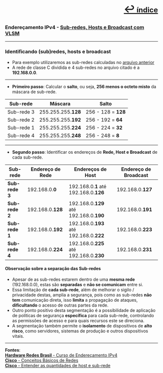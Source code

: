 [<p style="text-align:right; font-weight: 710;font-size: 1.5em; margin-right:0;">↩︎<span style="font-size: .75em"> índice</span></p>](../readme.md)
---
### Endereçamento IPv4 - [Sub-redes, Hosts e Broadcast com VLSM](https://www.youtube.com/watch?v=jqdhb44J5b0&list=PLAp37wMSBouCU49LV0qFbItufigjYk-sp&index=15)
---

### Identificando (sub)redes, hosts e broadcast

* Para exemplo utilizaremos as sub-redes calculadas no [arquivo anterior](./13%20-%20IPv4%20-%20sub-redes_de_tamanho_variavel-vlsm.md)
* A rede de classe C dividida e 4 sub-redes no arquivo citado é a **192.168.0.0**.

---
* **Primeiro passo**: Calcular o **salto**, ou seja, **256 menos o octeto misto** da máscara de sub-rede.

| Sub-rede | Máscara | Salto |
| --- | --- | --- |
| Sub-rede 3 | 255.255.255.**128** | 256 - 128 = **128** |
| Sub-rede 2 | 255.255.255.**192** | 256 - 192 = **64** |
| Sub-rede 1 | 255.255.255.**224** | 256 - 224 = **32** |
| Sub-rede 4 | 255.255.255.**248** | 256 - 248 = **8** |

---
* **Segundo passo**: Identificar os endereços de **Rede, Host e Broadcast** de cada sub-rede.

| Sub-rede | Endereço de Rede | Endereços de Host | Endereço de Broadcast |
| --- | --- | --- | --- |
|  **Sub-rede 3**  | 192.168.0.**0** | 192.168.0.**1** até 192.168.0.**126** | 192.168.0.**127** |
|  **Sub-rede 2**  | 192.168.0.**128** | 192.168.0.**129** até 192.168.0.**190** | 192.168.0.**191** |
|  **Sub-rede 1**  | 192.168.0.**192** | 192.168.0.**193** até 192.168.0.**222** | 192.168.0.**223** |
|  **Sub-rede 4**  | 192.168.0.**224** | 192.168.0.**225** até 192.168.0.**230** | 192.168.0.**231** |

#### Observação sobre a separação das Sub-redes

* Apesar de as sub-redes estarem dentro de uma **mesma rede** (192.168.0.0), estas são **separadas** e **não se comunicam** entre si.
* Essa limitação de **cada sub-rede**, além de melhorar o sigilo / privacidade destas, amplia a segurança, pois como as sub-redes **não tem** comunicação direta, isso **limita** a propagação de ataques, **dificultando** o acesso de outras partes da rede.
* Outro ponto positivo desta segmentação é a possibilidade de aplicação de políticas de segurança **específica** para cada sub-rede, controlando as permissões de acesso e para quais recursos este se direciona.
* A segmentação também permite o **isolamento** de dispositivos de **alto risco**, como servidores, sistemas de produção e outros dispositivos vitais.

---		
**Fontes**:  
[**Hardware Redes Brasil** - Curso de Endereçamento IPv4](https://www.youtube.com/playlist?list=PLAp37wMSBouCU49LV0qFbItufigjYk-sp)  
[**Cisco** - Conceitos Básicos de Redes](https://www.netacad.com/pt/courses/networking-basics?courseLang=pt-BR)  
[**Cisco** - Entender as quantidades de host e sub-rede](https://www.cisco.com/c/pt_br/support/docs/ip/routing-information-protocol-rip/13790-8.html)  
